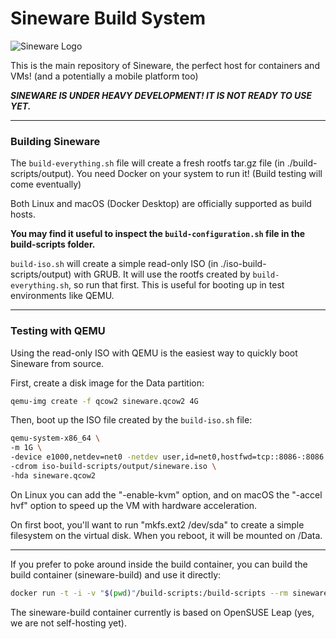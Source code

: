 # Sineware Build System
![Sineware Logo](https://sineware.ca/img/v4-kenoi-el-logo-nobg.png)

This is the main repository of Sineware, the perfect host for containers and VMs!
(and a potentially a mobile platform too)

***SINEWARE IS UNDER HEAVY DEVELOPMENT! IT IS NOT READY TO USE YET.***

---
### Building Sineware
The `build-everything.sh` file will create a fresh rootfs tar.gz file (in ./build-scripts/output).
You need Docker on your system to run it! (Build testing will come eventually)

Both Linux and macOS (Docker Desktop) are officially supported as build hosts.

**You may find it useful to inspect the `build-configuration.sh` file in the build-scripts folder.**

`build-iso.sh` will create a simple read-only ISO (in ./iso-build-scripts/output) with GRUB. It will 
use the rootfs created by `build-everything.sh`, so run that first. This is useful for booting up in test
environments like QEMU.

---
### Testing with QEMU
Using the read-only ISO with QEMU is the easiest way to quickly boot Sineware from source.

First, create a disk image for the Data partition:

```bash
qemu-img create -f qcow2 sineware.qcow2 4G
```

Then, boot up the ISO file created by the `build-iso.sh` file:
```bash
qemu-system-x86_64 \
-m 1G \
-device e1000,netdev=net0 -netdev user,id=net0,hostfwd=tcp::8086-:8086 \
-cdrom iso-build-scripts/output/sineware.iso \
-hda sineware.qcow2
```

On Linux you can add the "-enable-kvm" option, and on macOS the "-accel hvf" option to speed up the VM with hardware acceleration.

On first boot, you'll want to run "mkfs.ext2 /dev/sda" to create a simple filesystem on the virtual disk. When you reboot, it will be mounted on /Data.

---
If you prefer to poke around inside the build container, you can build the build container (sineware-build) and use it directly:
```bash
docker run -t -i -v "$(pwd)"/build-scripts:/build-scripts --rm sineware-build bash
```
The sineware-build container currently is based on OpenSUSE Leap (yes, we are not self-hosting yet).
